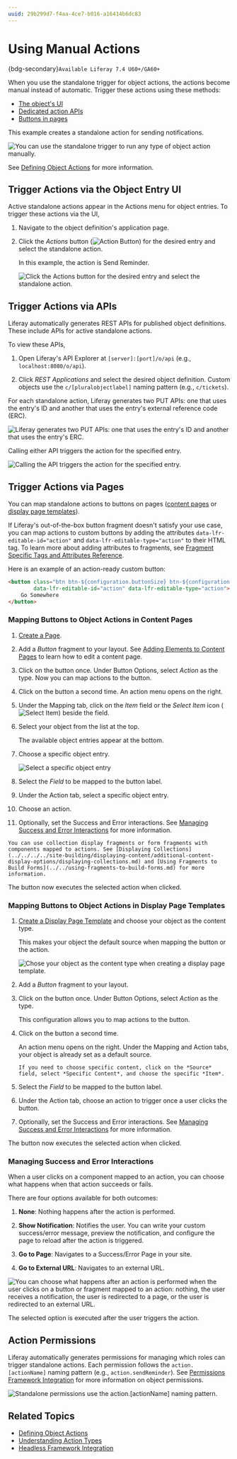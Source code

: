 ```yaml
---
uuid: 29b299d7-f4aa-4ce7-b016-a16414b6dc83
---
```

# Using Manual Actions

{bdg-secondary}`Available Liferay 7.4 U60+/GA60+`

When you use the standalone trigger for object actions, the actions become manual instead of automatic. Trigger these actions using these methods:

* [The object's UI](#trigger-actions-via-the-object-entry-ui)
* [Dedicated action APIs](#trigger-actions-via-apis)
* [Buttons in pages](#trigger-actions-via-pages)

This example creates a standalone action for sending notifications.

![You can use the standalone trigger to run any type of object action manually.](./using-manual-actions/images/01.png)

See [Defining Object Actions](./defining-object-actions.md) for more information.

## Trigger Actions via the Object Entry UI

Active standalone actions appear in the Actions menu for object entries. To trigger these actions via the UI,

1. Navigate to the object definition's application page.

1. Click the *Actions* button (![Action Button](../../../../images/icon-actions.png)) for the desired entry and select the standalone action.

   In this example, the action is Send Reminder.

   ![Click the Actions button for the desired entry and select the standalone action.](./using-manual-actions/images/02.png)

## Trigger Actions via APIs

Liferay automatically generates REST APIs for published object definitions. These include APIs for active standalone actions.

To view these APIs,

1. Open Liferay's API Explorer at `[server]:[port]/o/api` (e.g., `localhost:8080/o/api`).

1. Click *REST Applications* and select the desired object definition. Custom objects use the `c/[pluralobjectlabel]` naming pattern (e.g., `c/tickets`).

For each standalone action, Liferay generates two PUT APIs: one that uses the entry's ID and another that uses the entry's external reference code (ERC).

![Liferay generates two PUT APIs: one that uses the entry's ID and another that uses the entry's ERC.](./using-manual-actions/images/03.png)

Calling either API triggers the action for the specified entry.

![Calling the API triggers the action for the specified entry.](./using-manual-actions/images/04.png)

## Trigger Actions via Pages

You can map standalone actions to buttons on pages ([content pages](#mapping-buttons-to-object-actions-in-content-pages) or [display page templates](#mapping-buttons-to-object-actions-in-display-page-templates)).

If Liferay's out-of-the-box button fragment doesn't satisfy your use case, you can map actions to custom buttons by adding the attributes `data-lfr-editable-id="action"`  and `data-lfr-editable-type="action"` to their HTML tag. To learn more about adding attributes to fragments, see [Fragment Specific Tags and Attributes Reference](../../../../site-building/developer-guide/reference/fragments/fragment-specific-tags-reference.md).

Here is an example of an action-ready custom button:

```html
<button class="btn btn-${configuration.buttonSize} btn-${configuration.buttonType}" 
        data-lfr-editable-id="action" data-lfr-editable-type="action">
    Go Somewhere
</button>
```

### Mapping Buttons to Object Actions in Content Pages

1. [Create a Page](../../../../site-building/creating-pages.md).

1. Add a *Button* fragment to your layout. See [Adding Elements to Content Pages](../../../../site-building/creating-pages/using-content-pages/adding-elements-to-content-pages.md) to learn how to edit a content page.

1. Click on the button once. Under Button Options, select *Action* as the type. Now you can map actions to the button.

1. Click on the button a second time. An action menu opens on the right.

1. Under the Mapping tab, click on the *Item* field or the *Select Item* icon (![Select Item](../../../../images/icon-add-app.png)) beside the field. 

1. Select your object from the list at the top.

   The available object entries appear at the bottom.

1. Choose a specific object entry.

   ![Select a specific object entry](./using-manual-actions/images/05.png)

1. Select the *Field* to be mapped to the button label.

1. Under the Action tab, select a specific object entry.

1. Choose an action.

1. Optionally, set the Success and Error interactions. See [Managing Success and Error Interactions](#managing-success-and-error-interactions) for more information.

```{tip}
You can use collection display fragments or form fragments with components mapped to actions. See [Displaying Collections](../../../../site-building/displaying-content/additional-content-display-options/displaying-collections.md) and [Using Fragments to Build Forms](../../using-fragments-to-build-forms.md) for more information.
```

The button now executes the selected action when clicked.

### Mapping Buttons to Object Actions in Display Page Templates

1. [Create a Display Page Template](../../../../site-building/displaying-content/using-display-page-templates/creating-and-managing-display-page-templates.md) and choose your object as the content type.

   This makes your object the default source when mapping the button or the action.

   ![Chose your object as the content type when creating a display page template.](./using-manual-actions/images/06.png)

1. Add a *Button* fragment to your layout.

1. Click on the button once. Under Button Options, select *Action* as the type.

   This configuration allows you to map actions to the button.

1. Click on the button a second time.

   An action menu opens on the right. Under the Mapping and Action tabs, your object is already set as a default source. 

   ```{note}
   If you need to choose specific content, click on the *Source* field, select *Specific Content*, and choose the specific *Item*.
   ```

1. Select the *Field* to be mapped to the button label.

1. Under the Action tab, choose an action to trigger once a user clicks the button.

1. Optionally, set the Success and Error interactions. See [Managing Success and Error Interactions](#managing-success-and-error-interactions) for more information.

The button now executes the selected action when clicked.

### Managing Success and Error Interactions

When a user clicks on a component mapped to an action, you can choose what happens when that action succeeds or fails. 

There are four options available for both outcomes:

1. **None**: Nothing happens after the action is performed.

1. **Show Notification**: Notifies the user. You can write your custom success/error message, preview the notification, and configure the page to reload after the action is triggered. 

1. **Go to Page**: Navigates to a Success/Error Page in your site.

1. **Go to External URL**: Navigates to an external URL.

![You can choose what happens after an action is performed when the user clicks on a button or fragment mapped to an action: nothing, the user receives a notification, the user is redirected to a page, or the user is redirected to an external URL.](./using-manual-actions/images/07.png)

The selected option is executed after the user triggers the action.

## Action Permissions

Liferay automatically generates permissions for managing which roles can trigger standalone actions. Each permission follows the `action.[actionName]` naming pattern (e.g., `action.sendReminder`). See [Permissions Framework Integration](../../understanding-object-integrations/permissions-framework-integration.md) for more information on object permissions.

![Standalone permissions use the action.[actionName] naming pattern.](./using-manual-actions/images/08.png)

## Related Topics

* [Defining Object Actions](./defining-object-actions.md)
* [Understanding Action Types](./understanding-action-types.md)
* [Headless Framework Integration](../../understanding-object-integrations/headless-framework-integration.md)
